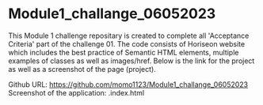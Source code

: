 # Module1_challange_06052023
This Module 1 challenge repositary is created to complete all 'Acceptance Criteria' part of the challenge 01. The code consists of Horiseon website which includes the best practice of Semantic HTML elements, multiple examples of classes as well as images/href. 
Below is the link for the project as well as a screenshot of the page (project).

Github URL: https://github.com/momo1123/Module1_challange_06052023
Screenshot of the application:
.index.html